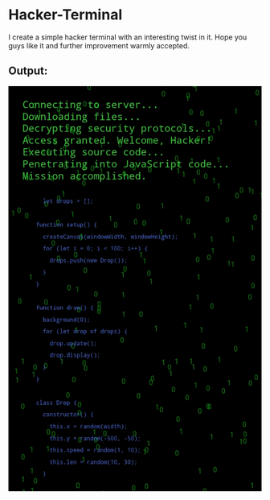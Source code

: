 # Hacker-Terminal
I create a simple hacker terminal with an interesting twist in it. Hope you guys like it and further improvement warmly accepted. 

## Output:
![Hacker Terminal](https://github.com/http406/Hacker-Terminal/blob/main/Screenshot_2024-05-06-23-12-19-93.jpg?raw=true)
